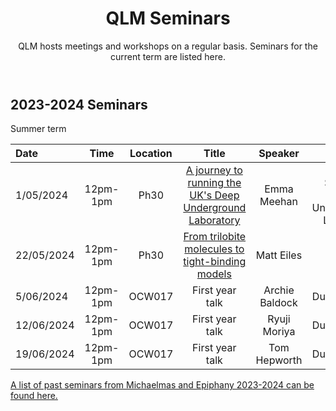 ﻿---
layout: page
title: QLM Seminars
subtitle: QLM hosts meetings and workshops on a regular basis. Seminars for the current term are listed here.
---
 
## 2023-2024 Seminars

Summer term

|Date  |Time |Location  |Title   |Speaker    |Institution    |
|:---  | :----: | :----:  | :--------:      | :------:      |           --: |
|1/05/2024|12pm-1pm|Ph30|<a href="/events/seminars/abstracts/2024 Summer/Emma Meehan">A journey to running the UK's Deep Underground Laboratory</a>|Emma Meehan    |Deep Science @ Boulby Underground Laboratory |
|22/05/2024|12pm-1pm|Ph30|<a href="/events/seminars/abstracts/2024 Summer/Matt Eiles"> From trilobite molecules to tight-binding models  </a>|Matt Eiles    |MPI PKS |
|5/06/2024|12pm-1pm|OCW017|First year talk |Archie Baldock    |Durham QLM|
|12/06/2024|12pm-1pm|OCW017|First year talk|Ryuji Moriya    |Durham QLM|
|19/06/2024|12pm-1pm|OCW017|First year talk|Tom Hepworth    |Durham QLM|

<a href="/events/seminars_past"> A list of past seminars from Michaelmas and Epiphany 2023-2024 can be found here. </a>



